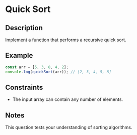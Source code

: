 # Quick Sort

## Description
Implement a function that performs a recursive quick sort.

## Example
```javascript
const arr = [5, 3, 8, 4, 2];
console.log(quickSort(arr)); // [2, 3, 4, 5, 8]
```

## Constraints
  - The input array can contain any number of elements.

## Notes
This question tests your understanding of sorting algorithms.